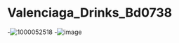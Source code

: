 # Valenciaga_Drinks_Bd0738
-![1000052518](https://github.com/user-attachments/assets/891bef41-2476-4013-ae0a-448ec09afcaf)
-![image](https://github.com/user-attachments/assets/d68847b5-5559-45ed-a48b-bd42d509e608)
